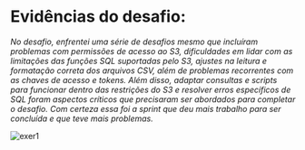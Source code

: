 # Evidências do desafio:

_No desafio, enfrentei uma série de desafios mesmo que incluíram problemas com permissões de acesso ao S3, dificuldades em lidar com as limitações das funções SQL suportadas pelo S3, ajustes na leitura e formatação correta dos arquivos CSV, além de problemas recorrentes com as chaves de acesso e tokens. Além disso, adaptar consultas e scripts para funcionar dentro das restrições do S3 e resolver erros específicos de SQL foram aspectos críticos que precisaram ser abordados para completar o desafio. Com certeza essa foi a sprint que deu mais trabalho para ser concluída e que teve mais problemas._

![exer1](https://github.com/analuizafreitasbs/Sprints/blob/main/Sprint5/Evid%C3%AAncias/Captura%20de%20tela%202024-06-29%20182133.png?raw=true)